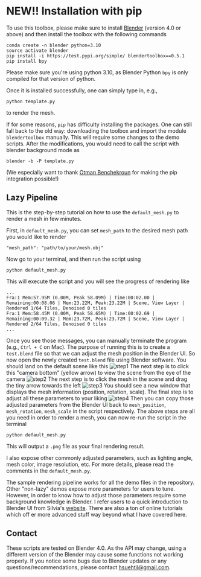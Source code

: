 # **NEW!!** Installation with pip
To use this toolbox, please make sure to install [Blender](https://www.blender.org) (version 4.0 or above) and then install the toolbox with the following commands
```
conda create -n blender python=3.10
source activate blender
pip install -i https://test.pypi.org/simple/ blendertoolbox==0.5.1
pip install bpy
```
Please make sure you're using python 3.10, as Blender Python `bpy` is only compiled for that version of python.

Once it is installed successfully, one can simply type in, e.g.,
```
python template.py
```
to render the mesh.

If for some reasons, `pip` has difficulty installing the packages. One can still fall back to the old way: downloading the toolbox and import the module `blendertoolbox` manually. This will require some changes to the demo scripts. After the modifications, you would need to call the script with blender background mode as
```
blender -b -P template.py
```

(We especially want to thank [Otman Benchekroun](https://otman.ca/) for making the pip integration possible!)
<!-- 
# Blender Toolbox

This is a set of Python scripts for rendering 3D shapes in [Blender](https://www.blender.org). These scripts are just from my personal codebase for rendering paper-worthy figures. To use them, make sure you have installed Blender and you can run the demo by typing 
```
blender --background --python template.py
```
You may need to create an alias if you cannot run `blender` from the terminal.  

This toolbox contains a set of standalone demos in `./demos/` to demonstrate different rendering effects. You can browse the results of the demos in `./demos/*.png`. You can also find some documented template demos in the main folder `./`:
- The `template.py` is a customizable template script for users to plug-and-play different materials and parameters from the examples in `./demos`.
- The `template_pointCloud.py` is a demo for rendering point clouds as tiny spheres. 
- The `template_lazy.py` is the minimum version for you to render a mesh with the default camera, lighting, material. If you just want a quick rendering pipeline to visualize your triangle meshes, you can follow the lazy pipeline section below to see how easy it is to use `template_lazy.py`. -->

## Lazy Pipeline

This is the step-by-step tutorial on how to use the `default_mesh.py` to render a mesh in few minutes.

First, in `default_mesh.py`, you can set `mesh_path` to the desired mesh path you would like to render
```
"mesh_path": "path/to/your/mesh.obj"
```
Now go to your terminal, and then run the script using
```
python default_mesh.py
```
This will execute the script and you will see the progress of rendering like
```
...
Fra:1 Mem:57.95M (0.00M, Peak 58.09M) | Time:00:02.00 | Remaining:00:08.06 | Mem:23.22M, Peak:23.22M | Scene, View Layer | Rendered 1/64 Tiles, Denoised 0 tiles
Fra:1 Mem:58.45M (0.00M, Peak 58.65M) | Time:00:02.69 | Remaining:00:09.32 | Mem:23.72M, Peak:23.72M | Scene, View Layer | Rendered 2/64 Tiles, Denoised 0 tiles
...
```
Once you see those messages, you can manually terminate the program (e.g., `Ctrl + C` on Mac). The purpose of running this is to create a `test.blend` file so that we can adjust the mesh position in the Blender UI. 
So now open the newly created `test.blend` file using Blender software. You should land on the default scene like this
![step1](./assets/step1.png)
The next step is to click this "camera bottom" (yellow arrow) to view the scene from the eye of the camera
![step2](./assets/step2.png)
The next step is to click the mesh in the scene and drag the tiny arrow towards the left
![step3](./assets/step3.png)
You should see a new window that displays the mesh information (position, rotation, scale). The final step is to adjust all these parameters to your liking
![step4](./assets/step4.png)
Then you can copy those adjusted parameters from the Blender UI back to `mesh_position`, `mesh_rotation`, `mesh_scale` in the script respectively. The above steps are all you need in order to render a mesh, you can now re-run the script in the terminal
```
python default_mesh.py
```
This will output a `.png` file as your final rendering result. 

I also expose other commonly adjusted parameters, such as lighting angle, mesh color, image resolution, etc. For more details, please read the comments in the `default_mesh.py`.

The sample rendering pipeline works for all the demo files in the repository. Other "non-lazy" demos expose more parameters for users to tune. However, in order to know how to adjust those parameters require some background knowledge in Blender. I refer users to a quick introduction to Blender UI from Silvia's [website](https://www.silviasellan.com/blender_figure.html). There are also a ton of online tutorials which off er more advanced stuff way beyond what I have covered here.
<!-- 
## Notes

Before rendering a scene, you probably need to set up the default rendering devices in the user preferences (e.g., which GPU to use). You only need to set up the user preferences once, then the script should be able to detect the GPUs automatically in the future. To set up the rendering devices, open the blender, go to `Edit` > `Preferences` > `System`, then in the `Cycles Render Devices` select your preferred devices for rendering (e.g., select `CUDA` and check every GPUs on your computer). After setting up the devices, click the `Save Preference` on bottom left.
![setDevice](./assets/setDevice.png)

For a more detailed tutorial on Blender rendering with/without scripting, please refer to [link](https://www.silviasellan.com/blender_course_scripting.html) by Silvia Sellán. -->

## Contact

These scripts are tested on Blender 4.0. As the API may change, using a different version of the Blender may cause some functions not working properly. If you notice some bugs due to Blender updates or any questions/recommendations, please contact hsuehtil@gmail.com.
